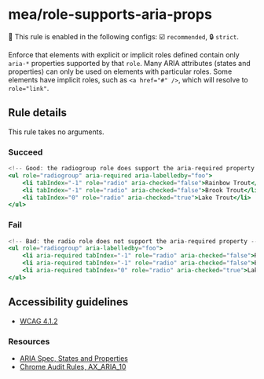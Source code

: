 # mea/role-supports-aria-props

💼 This rule is enabled in the following configs: ☑️ `recommended`, 🔒 `strict`.

<!-- end auto-generated rule header -->

Enforce that elements with explicit or implicit roles defined contain only `aria-*` properties supported by that `role`. Many ARIA attributes (states and properties) can only be used on elements with particular roles. Some elements have implicit roles, such as `<a href="#" />`, which will resolve to `role="link"`.

## Rule details

This rule takes no arguments.

### Succeed
```jsx
<!-- Good: the radiogroup role does support the aria-required property -->
<ul role="radiogroup" aria-required aria-labelledby="foo">
    <li tabIndex="-1" role="radio" aria-checked="false">Rainbow Trout</li>
    <li tabIndex="-1" role="radio" aria-checked="false">Brook Trout</li>
    <li tabIndex="0" role="radio" aria-checked="true">Lake Trout</li>
</ul>
```

### Fail

```jsx
<!-- Bad: the radio role does not support the aria-required property -->
<ul role="radiogroup" aria-labelledby="foo">
    <li aria-required tabIndex="-1" role="radio" aria-checked="false">Rainbow Trout</li>
    <li aria-required tabIndex="-1" role="radio" aria-checked="false">Brook Trout</li>
    <li aria-required tabIndex="0" role="radio" aria-checked="true">Lake Trout</li>
</ul>
```

## Accessibility guidelines
- [WCAG 4.1.2](https://www.w3.org/WAI/WCAG21/Understanding/name-role-value)

### Resources
- [ARIA Spec, States and Properties](https://www.w3.org/TR/wai-aria/#states_and_properties)
- [Chrome Audit Rules, AX_ARIA_10](https://github.com/GoogleChrome/accessibility-developer-tools/wiki/Audit-Rules#ax_aria_10)
